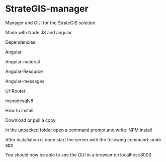 # StrateGIS-manager
Manager and GUI for the StrateGIS solution

Made with Node.JS and angular

Dependencies:

Angular

Angular-material

Angular-Resource

Angular-messages

UI-Router

msnodesqlv8




How to install:

Download or pull a copy.

In the unpacked folder open a command prompt and write: NPM install

After installation is done start the server with the following command: node app

You should now be able to see the GUI in a browser on localhost:8000
